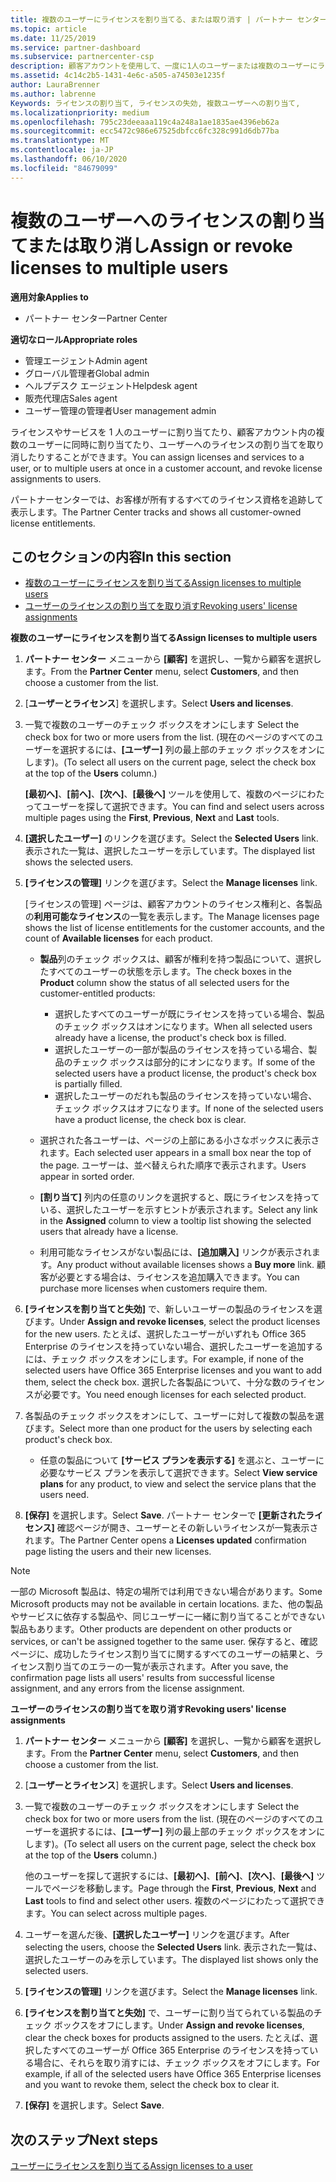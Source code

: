 ```yaml
---
title: 複数のユーザーにライセンスを割り当てる、または取り消す | パートナー センター
ms.topic: article
ms.date: 11/25/2019
ms.service: partner-dashboard
ms.subservice: partnercenter-csp
description: 顧客アカウントを使用して、一度に1人のユーザーまたは複数のユーザーにライセンスとサービスを割り当てたり、取り消したりする方法について説明します。
ms.assetid: 4c14c2b5-1431-4e6c-a505-a74503e1235f
author: LauraBrenner
ms.author: labrenne
Keywords: ライセンスの割り当て, ライセンスの失効, 複数ユーザーへの割り当て,
ms.localizationpriority: medium
ms.openlocfilehash: 795c23deeaaa119c4a248a1ae1835ae4396eb62a
ms.sourcegitcommit: ecc5472c986e67525dbfcc6fc328c991d6db77ba
ms.translationtype: MT
ms.contentlocale: ja-JP
ms.lasthandoff: 06/10/2020
ms.locfileid: "84679099"
---
```

# <a name="assign-or-revoke-licenses-to-multiple-users"></a><span data-ttu-id="e5ff5-104">複数のユーザーへのライセンスの割り当てまたは取り消し</span><span class="sxs-lookup"><span data-stu-id="e5ff5-104">Assign or revoke licenses to multiple users</span></span>

<span data-ttu-id="e5ff5-105">**適用対象**</span><span class="sxs-lookup"><span data-stu-id="e5ff5-105">**Applies to**</span></span>

- <span data-ttu-id="e5ff5-106">パートナー センター</span><span class="sxs-lookup"><span data-stu-id="e5ff5-106">Partner Center</span></span>

<span data-ttu-id="e5ff5-107">**適切なロール**</span><span class="sxs-lookup"><span data-stu-id="e5ff5-107">**Appropriate roles**</span></span>

- <span data-ttu-id="e5ff5-108">管理エージェント</span><span class="sxs-lookup"><span data-stu-id="e5ff5-108">Admin agent</span></span>
- <span data-ttu-id="e5ff5-109">グローバル管理者</span><span class="sxs-lookup"><span data-stu-id="e5ff5-109">Global admin</span></span>
- <span data-ttu-id="e5ff5-110">ヘルプデスク エージェント</span><span class="sxs-lookup"><span data-stu-id="e5ff5-110">Helpdesk agent</span></span>
- <span data-ttu-id="e5ff5-111">販売代理店</span><span class="sxs-lookup"><span data-stu-id="e5ff5-111">Sales agent</span></span>
- <span data-ttu-id="e5ff5-112">ユーザー管理の管理者</span><span class="sxs-lookup"><span data-stu-id="e5ff5-112">User management admin</span></span>

<span data-ttu-id="e5ff5-113">ライセンスやサービスを 1 人のユーザーに割り当てたり、顧客アカウント内の複数のユーザーに同時に割り当てたり、ユーザーへのライセンスの割り当てを取り消したりすることができます。</span><span class="sxs-lookup"><span data-stu-id="e5ff5-113">You can assign licenses and services to a user, or to multiple users at once in a customer account, and revoke license assignments to users.</span></span>

<span data-ttu-id="e5ff5-114">パートナーセンターでは、お客様が所有するすべてのライセンス資格を追跡して表示します。</span><span class="sxs-lookup"><span data-stu-id="e5ff5-114">The Partner Center tracks and shows all customer-owned license entitlements.</span></span>

## <a name="in-this-section"></a><span data-ttu-id="e5ff5-115">このセクションの内容</span><span class="sxs-lookup"><span data-stu-id="e5ff5-115">In this section</span></span>


- [<span data-ttu-id="e5ff5-116">複数のユーザーにライセンスを割り当てる</span><span class="sxs-lookup"><span data-stu-id="e5ff5-116">Assign licenses to multiple users</span></span>](#assign-licenses-to-groups)
- [<span data-ttu-id="e5ff5-117">ユーザーのライセンスの割り当てを取り消す</span><span class="sxs-lookup"><span data-stu-id="e5ff5-117">Revoking users' license assignments</span></span>](#revoking-licenses)

<a href="" id="assign-licenses-to-groups"></a>
<span data-ttu-id="e5ff5-118">**複数のユーザーにライセンスを割り当てる**</span><span class="sxs-lookup"><span data-stu-id="e5ff5-118">**Assign licenses to multiple users**</span></span>

1. <span data-ttu-id="e5ff5-119">**パートナー センター** メニューから **[顧客]** を選択し、一覧から顧客を選択します。</span><span class="sxs-lookup"><span data-stu-id="e5ff5-119">From the **Partner Center** menu, select **Customers**, and then choose a customer from the list.</span></span>

2. <span data-ttu-id="e5ff5-120">[**ユーザーとライセンス**] を選択します。</span><span class="sxs-lookup"><span data-stu-id="e5ff5-120">Select **Users and licenses**.</span></span>

3. <span data-ttu-id="e5ff5-121">一覧で複数のユーザーのチェック ボックスをオンにします </span><span class="sxs-lookup"><span data-stu-id="e5ff5-121">Select the check box for two or more users from the list.</span></span> <span data-ttu-id="e5ff5-122">(現在のページのすべてのユーザーを選択するには、**[ユーザー]** 列の最上部のチェック ボックスをオンにします)。</span><span class="sxs-lookup"><span data-stu-id="e5ff5-122">(To select all users on the current page, select the check box at the top of the **Users** column.)</span></span>

    <span data-ttu-id="e5ff5-123">**[最初へ]**、**[前へ]**、**[次へ]**、**[最後へ]** ツールを使用して、複数のページにわたってユーザーを探して選択できます。</span><span class="sxs-lookup"><span data-stu-id="e5ff5-123">You can find and select users across multiple pages using the **First**, **Previous**, **Next** and **Last** tools.</span></span>

4. <span data-ttu-id="e5ff5-124">**[選択したユーザー]** のリンクを選びます。</span><span class="sxs-lookup"><span data-stu-id="e5ff5-124">Select the **Selected Users** link.</span></span> <span data-ttu-id="e5ff5-125">表示された一覧は、選択したユーザーを示しています。</span><span class="sxs-lookup"><span data-stu-id="e5ff5-125">The displayed list shows the selected users.</span></span>

5. <span data-ttu-id="e5ff5-126">**[ライセンスの管理]** リンクを選びます。</span><span class="sxs-lookup"><span data-stu-id="e5ff5-126">Select the **Manage licenses** link.</span></span>

    <span data-ttu-id="e5ff5-127">[ライセンスの管理] ページは、顧客アカウントのライセンス権利と、各製品の**利用可能なライセンス**の一覧を表示します。</span><span class="sxs-lookup"><span data-stu-id="e5ff5-127">The Manage licenses page shows the list of license entitlements for the customer accounts, and the count of **Available licenses** for each product.</span></span>

    -   <span data-ttu-id="e5ff5-128">**製品**列のチェック ボックスは、顧客が権利を持つ製品について、選択したすべてのユーザーの状態を示します。</span><span class="sxs-lookup"><span data-stu-id="e5ff5-128">The check boxes in the **Product** column show the status of all selected users for the customer-entitled products:</span></span>

        -   <span data-ttu-id="e5ff5-129">選択したすべてのユーザーが既にライセンスを持っている場合、製品のチェック ボックスはオンになります。</span><span class="sxs-lookup"><span data-stu-id="e5ff5-129">When all selected users already have a license, the product's check box is filled.</span></span>
        -   <span data-ttu-id="e5ff5-130">選択したユーザーの一部が製品のライセンスを持っている場合、製品のチェック ボックスは部分的にオンになります。</span><span class="sxs-lookup"><span data-stu-id="e5ff5-130">If some of the selected users have a product license, the product's check box is partially filled.</span></span>
        -   <span data-ttu-id="e5ff5-131">選択したユーザーのだれも製品のライセンスを持っていない場合、チェック ボックスはオフになります。</span><span class="sxs-lookup"><span data-stu-id="e5ff5-131">If none of the selected users have a product license, the check box is clear.</span></span>
    -   <span data-ttu-id="e5ff5-132">選択された各ユーザーは、ページの上部にある小さなボックスに表示されます。</span><span class="sxs-lookup"><span data-stu-id="e5ff5-132">Each selected user appears in a small box near the top of the page.</span></span> <span data-ttu-id="e5ff5-133">ユーザーは、並べ替えられた順序で表示されます。</span><span class="sxs-lookup"><span data-stu-id="e5ff5-133">Users appear in sorted order.</span></span>

    -   <span data-ttu-id="e5ff5-134">**[割り当て]** 列内の任意のリンクを選択すると、既にライセンスを持っている、選択したユーザーを示すヒントが表示されます。</span><span class="sxs-lookup"><span data-stu-id="e5ff5-134">Select any link in the **Assigned** column to view a tooltip list showing the selected users that already have a license.</span></span>

    -   <span data-ttu-id="e5ff5-135">利用可能なライセンスがない製品には、**[追加購入]** リンクが表示されます。</span><span class="sxs-lookup"><span data-stu-id="e5ff5-135">Any product without available licenses shows a **Buy more** link.</span></span> <span data-ttu-id="e5ff5-136">顧客が必要とする場合は、ライセンスを追加購入できます。</span><span class="sxs-lookup"><span data-stu-id="e5ff5-136">You can purchase more licenses when customers require them.</span></span>

6.  <span data-ttu-id="e5ff5-137">**[ライセンスを割り当てと失効]** で、新しいユーザーの製品のライセンスを選びます。</span><span class="sxs-lookup"><span data-stu-id="e5ff5-137">Under **Assign and revoke licenses**, select the product licenses for the new users.</span></span> <span data-ttu-id="e5ff5-138">たとえば、選択したユーザーがいずれも Office 365 Enterprise のライセンスを持っていない場合、選択したユーザーを追加するには、チェック ボックスをオンにします。</span><span class="sxs-lookup"><span data-stu-id="e5ff5-138">For example, if none of the selected users have Office 365 Enterprise licenses and you want to add them, select the check box.</span></span> <span data-ttu-id="e5ff5-139">選択した各製品について、十分な数のライセンスが必要です。</span><span class="sxs-lookup"><span data-stu-id="e5ff5-139">You need enough licenses for each selected product.</span></span>

7. <span data-ttu-id="e5ff5-140">各製品のチェック ボックスをオンにして、ユーザーに対して複数の製品を選びます。</span><span class="sxs-lookup"><span data-stu-id="e5ff5-140">Select more than one product for the users by selecting each product's check box.</span></span>
    -   <span data-ttu-id="e5ff5-141">任意の製品について **[サービス プランを表示する]** を選ぶと、ユーザーに必要なサービス プランを表示して選択できます。</span><span class="sxs-lookup"><span data-stu-id="e5ff5-141">Select **View service plans** for any product, to view and select the service plans that the users need.</span></span>

8. <span data-ttu-id="e5ff5-142">**[保存]** を選択します。</span><span class="sxs-lookup"><span data-stu-id="e5ff5-142">Select **Save**.</span></span> <span data-ttu-id="e5ff5-143">パートナー センターで **[更新されたライセンス]** 確認ページが開き、ユーザーとその新しいライセンスが一覧表示されます。</span><span class="sxs-lookup"><span data-stu-id="e5ff5-143">The Partner Center opens a **Licenses updated** confirmation page listing the users and their new licenses.</span></span>

>[!NOTE]
><span data-ttu-id="e5ff5-144">一部の Microsoft 製品は、特定の場所では利用できない場合があります。</span><span class="sxs-lookup"><span data-stu-id="e5ff5-144">Some Microsoft products may not be available in certain locations.</span></span> <span data-ttu-id="e5ff5-145">また、他の製品やサービスに依存する製品や、同じユーザーに一緒に割り当てることができない製品もあります。</span><span class="sxs-lookup"><span data-stu-id="e5ff5-145">Other products are dependent on other products or services, or can't be assigned together to the same user.</span></span> <span data-ttu-id="e5ff5-146">保存すると、確認ページに、成功したライセンス割り当てに関するすべてのユーザーの結果と、ライセンス割り当てのエラーの一覧が表示されます。</span><span class="sxs-lookup"><span data-stu-id="e5ff5-146">After you save, the confirmation page lists all users' results from successful license assignment, and any errors from the license assignment.</span></span>


<a href="" id="revoking-licenses"></a>
<span data-ttu-id="e5ff5-147">**ユーザーのライセンスの割り当てを取り消す**</span><span class="sxs-lookup"><span data-stu-id="e5ff5-147">**Revoking users' license assignments**</span></span>

1. <span data-ttu-id="e5ff5-148">**パートナー センター** メニューから **[顧客]** を選択し、一覧から顧客を選択します。</span><span class="sxs-lookup"><span data-stu-id="e5ff5-148">From the **Partner Center** menu, select **Customers**, and then choose a customer from the list.</span></span>

2. <span data-ttu-id="e5ff5-149">[**ユーザーとライセンス**] を選択します。</span><span class="sxs-lookup"><span data-stu-id="e5ff5-149">Select **Users and licenses**.</span></span>

3. <span data-ttu-id="e5ff5-150">一覧で複数のユーザーのチェック ボックスをオンにします </span><span class="sxs-lookup"><span data-stu-id="e5ff5-150">Select the check box for two or more users from the list.</span></span> <span data-ttu-id="e5ff5-151">(現在のページのすべてのユーザーを選択するには、**[ユーザー]** 列の最上部のチェック ボックスをオンにします)。</span><span class="sxs-lookup"><span data-stu-id="e5ff5-151">(To select all users on the current page, select the check box at the top of the **Users** column.)</span></span>

    <span data-ttu-id="e5ff5-152">他のユーザーを探して選択するには、**[最初へ]**、**[前へ]**、**[次へ]**、**[最後へ]** ツールでページを移動します。</span><span class="sxs-lookup"><span data-stu-id="e5ff5-152">Page through the **First**, **Previous**, **Next** and **Last** tools to find and select other users.</span></span> <span data-ttu-id="e5ff5-153">複数のページにわたって選択できます。</span><span class="sxs-lookup"><span data-stu-id="e5ff5-153">You can select across multiple pages.</span></span>

4. <span data-ttu-id="e5ff5-154">ユーザーを選んだ後、**[選択したユーザー]** リンクを選びます。</span><span class="sxs-lookup"><span data-stu-id="e5ff5-154">After selecting the users, choose the **Selected Users** link.</span></span> <span data-ttu-id="e5ff5-155">表示された一覧は、選択したユーザーのみを示しています。</span><span class="sxs-lookup"><span data-stu-id="e5ff5-155">The displayed list shows only the selected users.</span></span>

5. <span data-ttu-id="e5ff5-156">**[ライセンスの管理]** リンクを選びます。</span><span class="sxs-lookup"><span data-stu-id="e5ff5-156">Select the **Manage licenses** link.</span></span>

6. <span data-ttu-id="e5ff5-157">**[ライセンスを割り当てと失効]** で、ユーザーに割り当てられている製品のチェック ボックスをオフにします。</span><span class="sxs-lookup"><span data-stu-id="e5ff5-157">Under **Assign and revoke licenses**, clear the check boxes for products assigned to the users.</span></span> <span data-ttu-id="e5ff5-158">たとえば、選択したすべてのユーザーが Office 365 Enterprise のライセンスを持っている場合に、それらを取り消すには、チェック ボックスをオフにします。</span><span class="sxs-lookup"><span data-stu-id="e5ff5-158">For example, if all of the selected users have Office 365 Enterprise licenses and you want to revoke them, select the check box to clear it.</span></span>

7. <span data-ttu-id="e5ff5-159">**[保存]** を選択します。</span><span class="sxs-lookup"><span data-stu-id="e5ff5-159">Select **Save**.</span></span>

## <a name="next-steps"></a><span data-ttu-id="e5ff5-160">次のステップ</span><span class="sxs-lookup"><span data-stu-id="e5ff5-160">Next steps</span></span>

[<span data-ttu-id="e5ff5-161">ユーザーにライセンスを割り当てる</span><span class="sxs-lookup"><span data-stu-id="e5ff5-161">Assign licenses to a user</span></span>](assign-licenses-to-users.md)